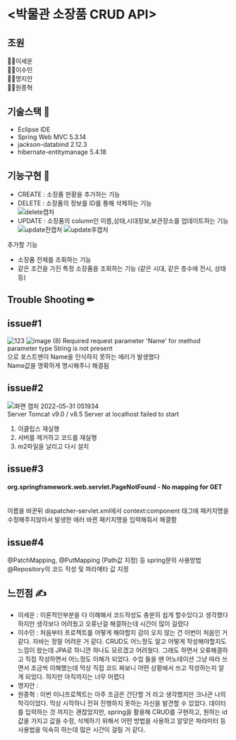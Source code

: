 # <strong> <박물관 소장품 CRUD API> </strong>

  
## 조원

🤷‍♂️이세운<br>
🤦‍♀️이수민<br>
🙋‍♀️명지안<br>
🙅‍♂️원종혁<br>
  
  
## 기술스택 🔨
- Eclipse IDE<br>
- Spring Web MVC 5.3.14<br>
- jackson-databind 2.12.3<br>
- hibernate-entitymanage 5.4.18<br>
  

## 기능구현 🔧
- CREATE : 소장품 현황을 추가하는 기능<br>
- DELETE : 소장품의 정보를 ID를 통해 삭제하는 기능<br>
![delete캡처](https://user-images.githubusercontent.com/92356170/171060162-c726ccad-5fba-41c6-a31f-fedd400c1f9b.PNG)
- UPDATE : 소장품의 column인 이름,상태,시대정보,보관장소를 업데이트하는 기능<br>
![update전캡처](https://user-images.githubusercontent.com/92356170/171059851-30af0cae-704b-45e5-950e-b024e8eb77c4.PNG)
![update후캡처](https://user-images.githubusercontent.com/92356170/171059854-aabe77b2-79d8-4ae3-8d9a-300b170b3c9b.PNG)
  
 추가할 기능
  - 소장품 전체를 조회하는 기능
  - 같은 조건을 가진 특정 소장품을 조회하는 기능 (같은 시대, 같은 층수에 전시, 상태 등)
  


## Trouble Shooting ✏
<h2>issue#1</h2>
  
![123](https://user-images.githubusercontent.com/103519499/171065481-db47e82e-40ec-4226-9180-8d9e62cae23f.PNG)
![image (8)](https://user-images.githubusercontent.com/92356170/171056286-06b12748-33d1-4060-9b3b-44397e46f89a.png)
Required request parameter 'Name' for method parameter type String is not present<br>
으로 포스트맨이 Name을 인식하지 못하는 에러가 발생했다<br>
Name값을 명확하게 명시해주니 해결됨<br>

<h2>issue#2</h2>
  
![화면 캡처 2022-05-31 051934](https://user-images.githubusercontent.com/92356170/171056083-4c9817b5-4dbd-437b-9067-db44cbe74a5c.png)<br>
Server Tomcat v9.0 / v8.5 Server at localhost failed to start<br>
1. 이클립스 재실행<br>
2. 서버를 제거하고 코드를 재실행<br> 
3. m2파일을 날리고 다시 설치<br>

<h2>issue#3</h2>
  
<h4>org.springframework.web.servlet.PageNotFound - No mapping for GET</h4><br>
이름을 바꾼뒤 dispatcher-servlet.xml에서 context:component 태그에 패키지명을 수정해주지않아서 발생한 에러 바뀐 패키지명을 입력해줘서 해결함<br>

<h2>issue#4</h2>
@PatchMapping, @PutMapping (Path값 지정) 등 spring문의 사용방법<br>
@Repository의 코드 작성 및 파라메타 값 지정<br>
  
  
## 느낀점 ✍


- 이세운 : 이론적인부분을 다 이해해서 코드작성도 충분히 쉽게 할수있다고 생각했다 하지만 생각보다 어려웠고 오류난걸 해결하는데 시간이 많이 걸렸다 <br>
- 이수민 : 처음부터 프로젝트를 어떻게 해야할지 감이 오지 않는 건 이번이 처음인 거 같다. 자바는 정말 어려운 거 같다. CRUD도 어느정도 알고 어떻게 작성해야할지도 느낌이 왔는데 JPA로 하니깐 하나도 모르겠고 어려웠다. 그래도 하면서 오류해결하고 직접 작성하면서 어느정도 이해가 되었다. 수업 들을 땐 어노테이션 그냥 따라 쓰면서 조금씩 이해했는데 막상 직접 코드 짜보니 어떤 상황에서 쓰고 작성하는지 알게 되었다. 하지만 아직까지는 너무 어렵다 <br>
- 명지안 :  <br>
- 원종혁 : 이번 미니프로젝트는 아주 조금은 간단할 거 라고 생각했지만 크나큰 나의 착각이었다. 막상 시작하니 전혀 진행하지 못하는 자신을 발견할 수 있었다. 데이터를 입력하는 것 까지는 괜찮았지만, spring을 활용해 CRUD를 구현하고, 원하는 id 값을 가지고 값을 수정, 삭제하기 위해서 어떤 방법을 사용하고 알맞은 파라미터 등 사용법을 익숙히 하는데 많은 시간이 걸릴 거 같다. <br>
